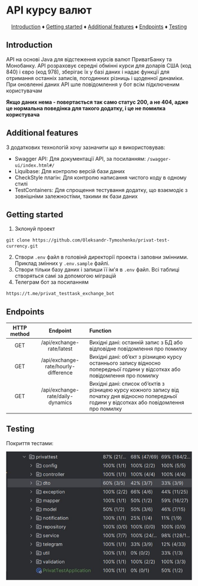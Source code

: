 # API курсу валют

<p align="center">
  <a href="#introduction">Introduction</a> ♦
<a href="#getting-started">Getting started</a> ♦
<a href="#features">Additional features</a> ♦
<a href="#controllers">Endpoints</a> ♦
<a href="#tests">Testing</a>
</p>

<h2 id="introduction"> Introduction</h2>
API на основі Java для відстеження курсів валют ПриватБанку та Монобанку. 
API розраховує середні обмінні курси для доларів США (код 840) і євро (код 978), зберігає їх у базі даних і надає функції для отримання останніх записів, погодинних різниць і щоденної динаміки.
При оновленні даних API шле повідомлення у бот всім підключеним користувачам

__Якщо даних нема - повертається так само статус 200, а не 404, адже це нормальна поведінка для такого додатку, і це не помилка користувача__

<h2 id="features"> Additional features</h2>
З додаткових технологій хочу зазначити що я використовував:

- Swagger API: Для документації API, за посиланням: `/swagger-ui/index.html#/`
- Liquibase: Для контролю версій бази даних
- CheckStyle плагін: Для контролю написання чистого коду в одному стилі
- TestContainers: Для спрощення тестування додатку, що взаємодіє з зовнішніми залежностіми, такими як бази даних 

<h2 id="getting-started"> Getting started</h2>

1. Зклонуй проект
```text
git clone https://github.com/Oleksandr-Tymoshenko/privat-test-currency.git
```
2. Створи `.env` файл в головінй директорії проекта і заповни змінними. 
Приклад змінних у `.env.sample` файлі.
3. Створи тільки базу даних і запиши її ім'я в `.env` файл. 
Всі таблиці створяться самі за допомогою міграцій 
4. Телеграм бот за посиланням
```text
https://t.me/privat_testtask_exchange_bot
```

<h2 id="controllers"> Endpoints</h2>

| **HTTP method** |             **Endpoint**             | **Function**                                                                                                                                       |
|:---------------:|:------------------------------------:|:---------------------------------------------------------------------------------------------------------------------------------------------------|
|       GET       |      /api/exchange-rate/latest       | Вихідні дані: останній запис з БД або відповідне повідомлення про помилку                                                                          |
|       GET       | /api/exchange-rate/hourly-difference | Вихідні дані: об’єкт з різницею курсу останнього запису відносно попередньої години у відсотках або повідомлення про помилку                       |
|       GET       |  /api/exchange-rate/daily-dynamics   | Вихідні дані: список об’єктів з різницею курсу кожного запису від початку дня відносно попередньої години у відсотках або повідомлення про помилку |

<h2 id="tests"> Testing</h2>
Покриття тестами:

![Test Coverage](assets/coverage.JPG)
